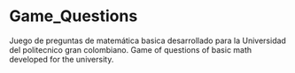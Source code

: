 # Game_Questions
Juego de preguntas  de matemática basica desarrollado  para la Universidad del politecnico gran colombiano.
Game of  questions of basic math  developed for the university.
